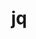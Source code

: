 ---
title: "jq"
layout: cache
categories: [package, develop]
meta: {"compilers": ["apple-clang@16.0.0", "gcc@10.5.0", "gcc@11.4.0", "gcc@13.3.0"], "num_specs": 18, "num_specs_by_stack": {"developer-tools-aarch64-linux-gnu": 5, "developer-tools-darwin": 4, "developer-tools-x86_64_v3-linux-gnu": 5, "e4s": 4, "root": 18}, "oss": ["centos7", "rhel8", "sequoia", "ubuntu22.04"], "platforms": ["darwin", "linux"], "stacks": ["developer-tools-aarch64-linux-gnu", "developer-tools-darwin", "developer-tools-x86_64_v3-linux-gnu", "e4s", "root"], "targets": ["aarch64", "x86_64_v3"], "versions": ["1.7.1"]}
spec_details: [{"compiler": "apple-clang@16.0.0", "hash": "6iskewg2xiezb4lr7qtxbv7dh3bhqv6j", "os": "sequoia", "platform": "darwin", "size": "-", "stacks": ["developer-tools-darwin", "root"], "target": "aarch64", "variants": ["build_system=autotools"], "versions": ["1.7.1"]}, {"compiler": "apple-clang@16.0.0", "hash": "7idpikfatr65uz4sodwm5kaxbzb74k7t", "os": "sequoia", "platform": "darwin", "size": "-", "stacks": ["developer-tools-darwin", "root"], "target": "aarch64", "variants": ["build_system=autotools"], "versions": ["1.7.1"]}, {"compiler": "apple-clang@16.0.0", "hash": "buobjxn6v2ap3ttcwfiaj4v2kvpxd34p", "os": "sequoia", "platform": "darwin", "size": "-", "stacks": ["developer-tools-darwin", "root"], "target": "aarch64", "variants": ["build_system=autotools"], "versions": ["1.7.1"]}, {"compiler": "gcc@10.5.0", "hash": "cjrreaf7yfqa7zzbhkqmwywfdejzltog", "os": "centos7", "platform": "linux", "size": "-", "stacks": ["developer-tools-x86_64_v3-linux-gnu", "root"], "target": "x86_64_v3", "variants": ["build_system=autotools"], "versions": ["1.7.1"]}, {"compiler": "gcc@13.3.0", "hash": "eqftib5idlklcxrdf5ablb2m72ratkw4", "os": "rhel8", "platform": "linux", "size": "-", "stacks": ["developer-tools-aarch64-linux-gnu", "root"], "target": "aarch64", "variants": ["build_system=autotools"], "versions": ["1.7.1"]}, {"compiler": "gcc@10.5.0", "hash": "fzsmbsobn32mtvtul3vlmry2aixp7cm7", "os": "centos7", "platform": "linux", "size": "-", "stacks": ["developer-tools-x86_64_v3-linux-gnu", "root"], "target": "x86_64_v3", "variants": ["build_system=autotools"], "versions": ["1.7.1"]}, {"compiler": "gcc@11.4.0", "hash": "nmosndycdowaq2fs4tjkx2pp64m2hk7c", "os": "ubuntu22.04", "platform": "linux", "size": "-", "stacks": ["e4s", "root"], "target": "x86_64_v3", "variants": ["build_system=autotools"], "versions": ["1.7.1"]}, {"compiler": "gcc@11.4.0", "hash": "o7vb7eqr52jwshclaojwunsk4mxxm7lh", "os": "ubuntu22.04", "platform": "linux", "size": "-", "stacks": ["e4s", "root"], "target": "x86_64_v3", "variants": ["build_system=autotools"], "versions": ["1.7.1"]}, {"compiler": "gcc@10.5.0", "hash": "oz675ulmhap6vobbu32jf73gvmioixsx", "os": "centos7", "platform": "linux", "size": "-", "stacks": ["developer-tools-x86_64_v3-linux-gnu", "root"], "target": "x86_64_v3", "variants": ["build_system=autotools"], "versions": ["1.7.1"]}, {"compiler": "gcc@13.3.0", "hash": "pb43fy53mpbajhv2ovk5i6yvjkizhpnj", "os": "rhel8", "platform": "linux", "size": "-", "stacks": ["developer-tools-aarch64-linux-gnu", "root"], "target": "aarch64", "variants": ["build_system=autotools"], "versions": ["1.7.1"]}, {"compiler": "gcc@10.5.0", "hash": "qbrby7r6xxdntpbm3b6gwsvgzuzusnwe", "os": "centos7", "platform": "linux", "size": "-", "stacks": ["developer-tools-x86_64_v3-linux-gnu", "root"], "target": "x86_64_v3", "variants": ["build_system=autotools"], "versions": ["1.7.1"]}, {"compiler": "gcc@10.5.0", "hash": "r7fqyypsejuunfm7onuud2iyo7i4w4vf", "os": "centos7", "platform": "linux", "size": "-", "stacks": ["developer-tools-x86_64_v3-linux-gnu", "root"], "target": "x86_64_v3", "variants": ["build_system=autotools"], "versions": ["1.7.1"]}, {"compiler": "gcc@13.3.0", "hash": "skwz43olahraj5hpswj5jjjlnhbb5cun", "os": "rhel8", "platform": "linux", "size": "-", "stacks": ["developer-tools-aarch64-linux-gnu", "root"], "target": "aarch64", "variants": ["build_system=autotools"], "versions": ["1.7.1"]}, {"compiler": "apple-clang@16.0.0", "hash": "suph7dvxvadaijdcubyko6semczrn34k", "os": "sequoia", "platform": "darwin", "size": "-", "stacks": ["developer-tools-darwin", "root"], "target": "aarch64", "variants": ["build_system=autotools"], "versions": ["1.7.1"]}, {"compiler": "gcc@11.4.0", "hash": "tdnbnmyueuqjjwv6dd2b7g7e5gs44usm", "os": "ubuntu22.04", "platform": "linux", "size": "-", "stacks": ["e4s", "root"], "target": "x86_64_v3", "variants": ["build_system=autotools"], "versions": ["1.7.1"]}, {"compiler": "gcc@13.3.0", "hash": "tembdbxfgdchi7zf6vugefvhi5c5tqaq", "os": "rhel8", "platform": "linux", "size": "-", "stacks": ["developer-tools-aarch64-linux-gnu", "root"], "target": "aarch64", "variants": ["build_system=autotools"], "versions": ["1.7.1"]}, {"compiler": "gcc@11.4.0", "hash": "yb7kvb6f2fntnq2jlo7gz557icmz7fel", "os": "ubuntu22.04", "platform": "linux", "size": "-", "stacks": ["e4s", "root"], "target": "x86_64_v3", "variants": ["build_system=autotools"], "versions": ["1.7.1"]}, {"compiler": "gcc@13.3.0", "hash": "ymkvel22rpka24zz36vb75ex7t7c6rtu", "os": "rhel8", "platform": "linux", "size": "-", "stacks": ["developer-tools-aarch64-linux-gnu", "root"], "target": "aarch64", "variants": ["build_system=autotools"], "versions": ["1.7.1"]}]
---